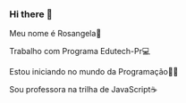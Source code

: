 ### Hi there 👋
Meu nome é Rosangela:owl:

Trabalho com Programa Edutech-Pr:computer:

Estou iniciando no mundo da Programação:technologist:

Sou professora na trilha de JavaScript:coffee:
